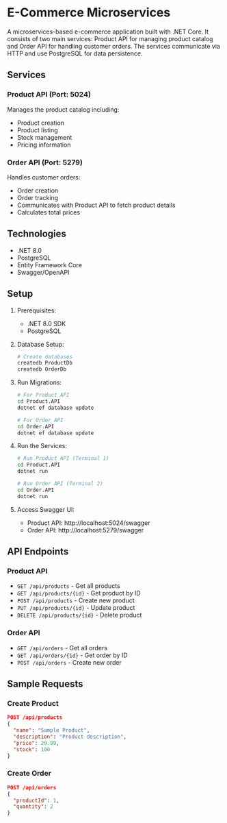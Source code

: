 # E-Commerce Microservices

A microservices-based e-commerce application built with .NET Core. It consists of two main services: Product API for managing product catalog and Order API for handling customer orders. The services communicate via HTTP and use PostgreSQL for data persistence.

## Services

### Product API (Port: 5024)
Manages the product catalog including:
- Product creation
- Product listing
- Stock management
- Pricing information

### Order API (Port: 5279)
Handles customer orders:
- Order creation
- Order tracking
- Communicates with Product API to fetch product details
- Calculates total prices

## Technologies
- .NET 8.0
- PostgreSQL
- Entity Framework Core
- Swagger/OpenAPI

## Setup

1. Prerequisites:
   - .NET 8.0 SDK
   - PostgreSQL

2. Database Setup:
   ```bash
   # Create databases
   createdb ProductDb
   createdb OrderDb
   ```

3. Run Migrations:
   ```bash
   # For Product API
   cd Product.API
   dotnet ef database update

   # For Order API
   cd Order.API
   dotnet ef database update
   ```

4. Run the Services:
   ```bash
   # Run Product API (Terminal 1)
   cd Product.API
   dotnet run

   # Run Order API (Terminal 2)
   cd Order.API
   dotnet run
   ```

5. Access Swagger UI:
   - Product API: http://localhost:5024/swagger
   - Order API: http://localhost:5279/swagger

## API Endpoints

### Product API
- `GET /api/products` - Get all products
- `GET /api/products/{id}` - Get product by ID
- `POST /api/products` - Create new product
- `PUT /api/products/{id}` - Update product
- `DELETE /api/products/{id}` - Delete product

### Order API
- `GET /api/orders` - Get all orders
- `GET /api/orders/{id}` - Get order by ID
- `POST /api/orders` - Create new order

## Sample Requests

### Create Product
```json
POST /api/products
{
  "name": "Sample Product",
  "description": "Product description",
  "price": 29.99,
  "stock": 100
}
```

### Create Order
```json
POST /api/orders
{
  "productId": 1,
  "quantity": 2
}
``` 